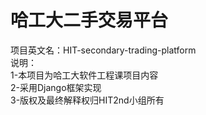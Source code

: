 # 哈工大二手交易平台
项目英文名：HIT-secondary-trading-platform <br>
说明：<br>
  1-本项目为哈工大软件工程课项目内容<br>
  2-采用Django框架实现<br>
  3-版权及最终解释权归HIT2nd小组所有<br>
